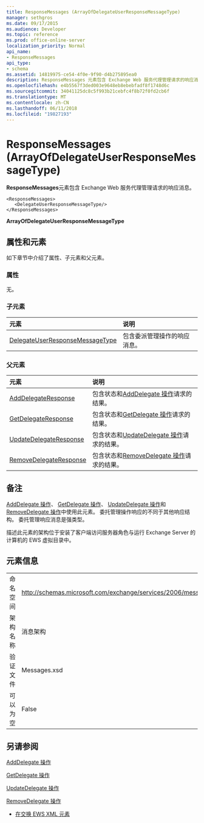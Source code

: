 ```yaml
---
title: ResponseMessages (ArrayOfDelegateUserResponseMessageType)
manager: sethgros
ms.date: 09/17/2015
ms.audience: Developer
ms.topic: reference
ms.prod: office-online-server
localization_priority: Normal
api_name:
- ResponseMessages
api_type:
- schema
ms.assetid: 14819975-ce54-4f0e-9f90-d4b275895ea0
description: ResponseMessages 元素包含 Exchange Web 服务代理管理请求的响应消息。
ms.openlocfilehash: e4b5567f3ded003e9648eb8ebebfadf8f1748d6c
ms.sourcegitcommit: 34041125dc8c5f993b21cebfc4f8b72f0fd2cb6f
ms.translationtype: MT
ms.contentlocale: zh-CN
ms.lasthandoff: 06/11/2018
ms.locfileid: "19827193"
---
```

# <a name="responsemessages-arrayofdelegateuserresponsemessagetype"></a>ResponseMessages (ArrayOfDelegateUserResponseMessageType)

**ResponseMessages**元素包含 Exchange Web 服务代理管理请求的响应消息。 
  
```
<ResponseMessages>
   <DelegateUserResponseMessageType/>
</ResponseMessages>
```

 **ArrayOfDelegateUserResponseMessageType**
## <a name="attributes-and-elements"></a>属性和元素

如下章节中介绍了属性、子元素和父元素。
  
### <a name="attributes"></a>属性

无。
  
### <a name="child-elements"></a>子元素

|**元素**|**说明**|
|:-----|:-----|
|[DelegateUserResponseMessageType](delegateuserresponsemessagetype.md) <br/> |包含委派管理操作的响应消息。  <br/> |
   
### <a name="parent-elements"></a>父元素

|**元素**|**说明**|
|:-----|:-----|
|[AddDelegateResponse](adddelegateresponse.md) <br/> |包含状态和[AddDelegate 操作](adddelegate-operation.md)请求的结果。  <br/> |
|[GetDelegateResponse](getdelegateresponse.md) <br/> |包含状态和[GetDelegate 操作](getdelegate-operation.md)请求的结果。  <br/> |
|[UpdateDelegateResponse](updatedelegateresponse.md) <br/> |包含状态和[UpdateDelegate 操作](updatedelegate-operation.md)请求的结果。  <br/> |
|[RemoveDelegateResponse](removedelegateresponse.md) <br/> |包含状态和[RemoveDelegate 操作](removedelegate-operation.md)请求的结果。  <br/> |
   
## <a name="remarks"></a>备注

[AddDelegate 操作](adddelegate-operation.md)、 [GetDelegate 操作](getdelegate-operation.md)、 [UpdateDelegate 操作](updatedelegate-operation.md)和[RemoveDelegate 操作](removedelegate-operation.md)中使用此元素。 委托管理操作响应的不同于其他响应结构。 委托管理响应消息是强类型。
  
描述此元素的架构位于安装了客户端访问服务器角色与运行 Exchange Server 的计算机的 EWS 虚拟目录中。
  
## <a name="element-information"></a>元素信息

|||
|:-----|:-----|
|命名空间  <br/> |http://schemas.microsoft.com/exchange/services/2006/messages  <br/> |
|架构名称  <br/> |消息架构  <br/> |
|验证文件  <br/> |Messages.xsd  <br/> |
|可以为空  <br/> |False  <br/> |
   
## <a name="see-also"></a>另请参阅



[AddDelegate 操作](adddelegate-operation.md)
  
[GetDelegate 操作](getdelegate-operation.md)
  
[UpdateDelegate 操作](updatedelegate-operation.md)
  
[RemoveDelegate 操作](removedelegate-operation.md)


- [在交换 EWS XML 元素](ews-xml-elements-in-exchange.md)

